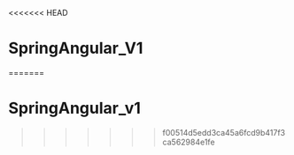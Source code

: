 <<<<<<< HEAD
# SpringAngular_V1
=======
# SpringAngular_v1
>>>>>>> f00514d5edd3ca45a6fcd9b417f3ca562984e1fe
